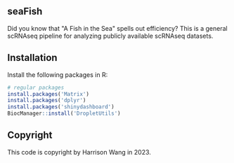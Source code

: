 ## seaFish

Did you know that "A Fish in the Sea" spells out efficiency? This is a general scRNAseq pipeline for analyzing publicly available scRNAseq datasets.

## Installation

Install the following packages in R:

```R
# regular packages
install.packages('Matrix')
install.packages('dplyr')
install.packages('shinydashboard')
BiocManager::install('DropletUtils')
```

## Copyright

This code is copyright by Harrison Wang in 2023.

